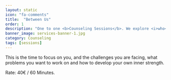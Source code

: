 ```yaml
---
layout: static
icon: "fa-comments"
title:  "Between Us"
order: 1
description: "One to one <b>Counseling Sessions</b>. We explore <i>who</i> you are, <i>what</i> that means and <i>where</i> you want to be."
banner_image: services-banner-1.jpg
category: Counseling
tags: [sessions]
---
```


This is the time to focus on you, and the challenges you are facing, what problems you want to work on and how to develop your own inner strength.

Rate: 40€ / 60 Minutes.
